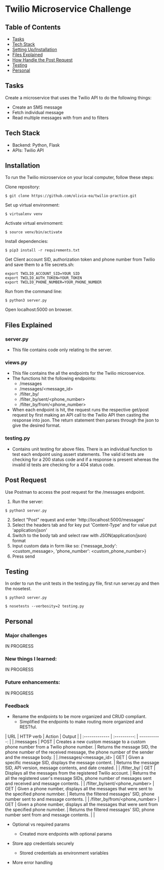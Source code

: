 # Twilio Microservice Challenge

## Table of Contents
* [Tasks](#tasks)
* [Tech Stack](#tech-stack)
* [Setting Up/Installation](#installation)
* [Files Explained](#files-explained)
* [How Handle the Post Request](#post-request)
* [Testing](#testing)
* [Personal](#personal)

## Tasks
Create a microservice that uses the Twilio API to do the following things:
* Create an SMS message
* Fetch individual message
* Read multiple messages with from and to filters

## Tech Stack
* Backend: Python, Flask
* APIs: Twilio API

## Installation

To run the Twilio microservice on your local computer, follow these steps:

Clone repository:
```
$ git clone https://github.com/olivia-ea/twilio-practice.git
```

Set up virtual environment:

```
$ virtualenv venv
```

Activate virtual envirnoment:
```
$ source venv/bin/activate
```

Install dependencies:
```
$ pip3 install -r requirements.txt
```

Get Client account SID, authorization token and phone number from Twilio and save them to a file secrets.sh:
```
export TWILIO_ACCOUNT_SID=YOUR_SID
export TWILIO_AUTH_TOKEN=YOUR_TOKEN
export TWILIO_PHONE_NUMBER=YOUR_PHONE_NUMBER
```

Run from the command line:
```
$ python3 server.py
```

Open localhost:5000 on browser.


## Files Explained
### server.py
* This file contains code only relating to the server.

### views.py
* This file contains the all the endpoints for the Twilio microservice.
* The functions hit the following endpoints:
    * /messages
    * /messages/<message_id>
    * /filter_by/
    * /filter_by/sent/<phone_number>
    * /filter_by/from/<phone_number>
* When each endpoint is hit, the request runs the respective get/post request by first making an API call to the Twilio API then casting the response into json. The return statement then parses through the json to give the desired format.

### testing.py
* Contains unit testing for above files. There is an individual function to test each endpoint using assert statements. The valid id tests are checking for a 200 status code and if a response is present whereas the invalid id tests are checking for a 404 status code.

## Post Request

Use Postman to access the post request for the /messages endpoint.

1. Run the server:

```
$ python3 server.py
```

2. Select "Post" request and enter 'http://localhost:5000/messages'
3. Select the headers tab and for key put 'Content-Type' and for value put 'application/json'
4. Switch to the body tab and select raw with JSON(application/json) format
5. Input custom data in form like so: {'message_body': <custom_message>, 'phone_number': <custom_phone_number>}
6. Press send

## Testing

In order to run the unit tests in the testing.py file, first run server.py and then the nosetest.

```
$ python3 server.py
```

```
$ nosetests --verbosity=2 testing.py
```

## Personal

### Major challenges
IN PROGRESS

### New things I learned:
IN PROGRESS

### Future enhancements:
IN PROGRESS


### Feedback
* Rename the endpoints to be more organized and CRUD compliant.
    * Simplified the endpoints to make routing more organized and RESTful.

| URL      | HTTP verb     | Action     | Output     |
| :------------- | :----------: | -----------: |
|  /messages | POST   | Creates a new custom message to a custom phone number from a Twilio phone number.    | Returns the message SID, the phone number of the received message, the phone number of the sender and the message body.   |
|  /messages/<message_id> | GET   | Given a specific message SID, displays the message content.    | Returns the message SID, API version, message contents, and date created.    |
|  /filter_by/ | GET   | Displays all the messages from the registered Twilio account.    | Returns the all the registered user's message SIDs, phone number of messages sent and received and message contents.    |
|  /filter_by/sent/<phone_number> | GET   | Given a phone number, displays all the messages that were sent to the specified phone numnber.    | Returns the filtered messages' SID, phone number sent to and message contents.    |
| /filter_by/from/<phone_number>   | GET | Given a phone number, displays all the messages that were sent from the specified phone numnber.    | Returns the filtered messages' SID, phone number sent from and message contents. \| |

* Optional vs required params
    * Created more endpoints with optional params

* Store app credentials securely
    * Stored credentials as environment variables

* More error handling